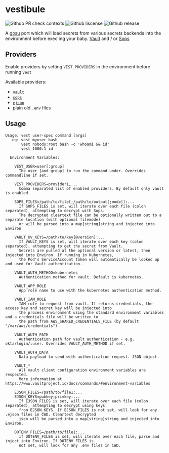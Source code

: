 # vestibule

![Github PR check contexts](https://img.shields.io/github/status/contexts/pulls/lumoslabs/vestibule/1.svg)
![Github liscense](https://img.shields.io/github/license/lumoslabs/vestibule.svg)
![Github release](https://img.shields.io/github/release-pre/lumoslabs/vestibule.svg)

A [gosu](https://github.com/tianon/gosu) port which will load secrets from various secrets backends into the environment before exec'ing your baby. [Vault](https://www.vaultproject.io) and / or [Sops](https://github.com/mozilla/sops)

## Providers

Enable providers by setting `VEST_PROVIDERS` in the environment before running `vest`

Available providers:

  * [`vault`](https://www.vaultproject.io)
  * [`sops`](https://github.com/mozilla/sops)
  * [`ejson`](https://github.com/Shopify/ejson)
  * plain old `.env` files

## Usage

```
Usage: vest user-spec command [args]
   eg: vest myuser bash
       vest nobody:root bash -c 'whoami && id'
       vest 1000:1 id

  Environment Variables:

    VEST_USER=user[:group]
      The user [and group] to run the command under. Overrides commandline if set.

    VEST_PROVIDERS=provider1,...
      Comma separated list of enabled providers. By default only vault is enabled.

    SOPS_FILES=/path/to/file[;/path/to/output[;mode]]:...
      If SOPS_FILES is set, will iterate over each file (colon separated), attempting to decrypt with Sops.
      The decrypted cleartext file can be optionally written out to a separate location (with optional filemode)
      or will be parsed into a map[string]string and injected into Environ

    VAULT_KV_KEYS=/path/to/key[@version]:...
      If VAULT_KEYS is set, will iterate over each key (colon separated), attempting to get the secret from Vault.
      Secrets are pulled at the optional version or latest, then injected into Environ. If running in Kubernetes,
      the Pod's ServiceAccount token will automatically be looked up and used for Vault authentication.
    
    VAULT_AUTH_METHOD=kubernetes
      Authentication method for vault. Default is kubernetes.

    VAULT_APP_ROLE
      App role name to use with the kubernetes authentication method.

    VAULT_IAM_ROLE
      IAM role to request from vault. If returns credentials, the access key and secret key will be injected into
      the process environment using the standard environment variables and a credentials file will be written to
      the path from AWS_SHARED_CREDENTIALS_FILE (by default "/var/aws/credentials")

    VAULT_AUTH_PATH
      Authentication path for vault authentication - e.g. okta/login/:user. Overrides VAULT_AUTH_METHOD if set.
    
    VAULT_AUTH_DATA
      Data payload to send with authentication request. JSON object.

    VAULT_*
      All vault client configuration environment variables are respected.
      More information at https://www.vaultproject.io/docs/commands/#environment-variables

    EJSON_FILES=/path/to/file1:...
    EJSON_KEYS=pubkey;privkey:...
      If EJSON_FILES is set, will iterate over each file (colon separated), attempting to decrypt using keys
      from EJSON_KEYS. If EJSON_FILES is not set, will look for any .ejson files in CWD. Cleartext decrypted
      json will be parsed into a map[string]string and injected into Environ.

    DOTENV_FILES=/path/to/file1:...
      if DOTENV_FILES is set, will iterate over each file, parse and inject into Environ. If DOTENV_FILES is
      not set, will look for any .env files in CWD.
```
